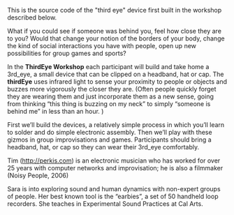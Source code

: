 This is the source code of the "third eye" device first built in the workshop described below. 

What if you could see if someone was behind you, feel how close they are to you? Would that change your notion of the borders of your body, change the kind of social interactions you have with people, open up new possibilities for group games and sports?

In the **ThirdEye Workshop** each participant will build and take home a 3rd_eye, a small device that can be clipped on a headband, hat or cap. The **thirdEye** uses infrared light to sense your proximity to people or objects and buzzes more vigorously the closer they are. (Often people quickly forget they are wearing them and just incorporate them as a new sense, going from thinking “this thing is buzzing on my neck” to simply “someone is behind me” in less than an hour. )

First we’ll build the devices, a relatively simple process in which you’ll learn to solder and do simple electronic assembly. Then we’ll play with these gizmos in group improvisations and games. Participants should bring a headband, hat, or cap so they can wear their 3rd_eye comfortably.

Tim (http://perkis.com) is an electronic musician who has worked for over 25 years with computer networks and improvisation; he is also a filmmaker (Noisy People, 2006)

Sara is into exploring sound and human dynamics with non-expert groups of people. Her best known tool is the “earbies”, a set of 50 handheld loop recorders. She teaches in Experimental Sound Practices at Cal Arts.